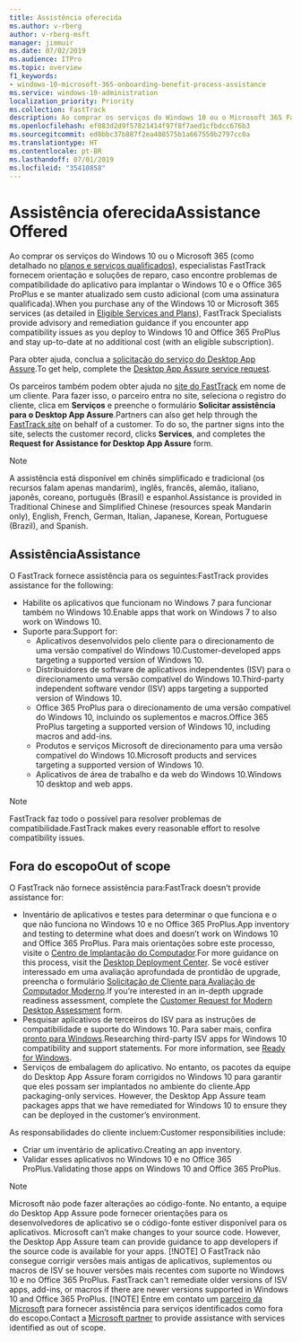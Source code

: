 ```yaml
---
title: Assistência oferecida
ms.author: v-rberg
author: v-rberg-msft
manager: jimmuir
ms.date: 07/02/2019
ms.audience: ITPro
ms.topic: overview
f1_keywords:
- windows-10-microsoft-365-onboarding-benefit-process-assistance
ms.service: windows-10-administration
localization_priority: Priority
ms.collection: FastTrack
description: Ao comprar os serviços do Windows 10 ou o Microsoft 365 FastTrack especialistas oferecem comunicação e orientação de reparação para implantar para Windows 10 e no Office 365 ProPlus e a se manter atualizado sem custo adicional (com uma assinatura qualificada).
ms.openlocfilehash: ef083d2d9f57821414f97f8f7aed1cfbdcc676b3
ms.sourcegitcommit: ed0bbc37b887f2ea408575b1a667550b2797cc0a
ms.translationtype: HT
ms.contentlocale: pt-BR
ms.lasthandoff: 07/01/2019
ms.locfileid: "35410858"
---
```

# <a name="assistance-offered"></a><span data-ttu-id="a014b-103">Assistência oferecida</span><span class="sxs-lookup"><span data-stu-id="a014b-103">Assistance Offered</span></span>  

<span data-ttu-id="a014b-104">Ao comprar os serviços do Windows 10 ou o Microsoft 365 (como detalhado no [planos e serviços qualificados](M365-eligible-services-and-plans.md)), especialistas FastTrack fornecem orientação e soluções de reparo, caso encontre problemas de compatibilidade do aplicativo para implantar o Windows 10 e o Office 365 ProPlus e se manter atualizado sem custo adicional (com uma assinatura qualificada).</span><span class="sxs-lookup"><span data-stu-id="a014b-104">When you purchase any of the Windows 10 or Microsoft 365 services (as detailed in [Eligible Services and Plans](M365-eligible-services-and-plans.md)), FastTrack Specialists provide advisory and remediation guidance if you encounter app compatibility issues as you deploy to Windows 10 and Office 365 ProPlus and stay up-to-date at no additional cost (with an eligible subscription).</span></span>

<span data-ttu-id="a014b-105">Para obter ajuda, conclua a [solicitação do serviço do Desktop App Assure](https://go.microsoft.com/fwlink/?linkid=2022721).</span><span class="sxs-lookup"><span data-stu-id="a014b-105">To get help, complete the [Desktop App Assure service request](https://go.microsoft.com/fwlink/?linkid=2022721).</span></span>

<span data-ttu-id="a014b-p101">Os parceiros também podem obter ajuda no [site do FastTrack](https://go.microsoft.com/fwlink/?linkid=780698) em nome de um cliente. Para fazer isso, o parceiro entra no site, seleciona o registro do cliente, clica em **Serviços** e preenche o formulário **Solicitar assistência para o Desktop App Assure**.</span><span class="sxs-lookup"><span data-stu-id="a014b-p101">Partners can also get help through the [FastTrack site](https://go.microsoft.com/fwlink/?linkid=780698) on behalf of a customer. To do so, the partner signs into the site, selects the customer record, clicks **Services**, and completes the **Request for Assistance for Desktop App Assure** form.</span></span>

> [!NOTE]
> <span data-ttu-id="a014b-108">A assistência está disponível em chinês simplificado e tradicional (os recursos falam apenas mandarim), inglês, francês, alemão, italiano, japonês, coreano, português (Brasil) e espanhol.</span><span class="sxs-lookup"><span data-stu-id="a014b-108">Assistance is provided in Traditional Chinese and Simplified Chinese (resources speak Mandarin only), English, French, German, Italian, Japanese, Korean, Portuguese (Brazil), and Spanish.</span></span> 

## <a name="assistance"></a><span data-ttu-id="a014b-109">Assistência</span><span class="sxs-lookup"><span data-stu-id="a014b-109">Assistance</span></span>

<span data-ttu-id="a014b-110">O FastTrack fornece assistência para os seguintes:</span><span class="sxs-lookup"><span data-stu-id="a014b-110">FastTrack provides assistance for the following:</span></span>
- <span data-ttu-id="a014b-111">Habilite os aplicativos que funcionam no Windows 7 para funcionar também no Windows 10.</span><span class="sxs-lookup"><span data-stu-id="a014b-111">Enable apps that work on Windows 7 to also work on Windows 10.</span></span>
- <span data-ttu-id="a014b-112">Suporte para:</span><span class="sxs-lookup"><span data-stu-id="a014b-112">Support for:</span></span>
    - <span data-ttu-id="a014b-113">Aplicativos desenvolvidos pelo cliente para o direcionamento de uma versão compatível do Windows 10.</span><span class="sxs-lookup"><span data-stu-id="a014b-113">Customer-developed apps targeting a supported version of Windows 10.</span></span>
    - <span data-ttu-id="a014b-114">Distribuidores de software de aplicativos independentes (ISV) para o direcionamento uma versão compatível do Windows 10.</span><span class="sxs-lookup"><span data-stu-id="a014b-114">Third-party independent software vendor (ISV) apps targeting a supported version of Windows 10.</span></span>
    - <span data-ttu-id="a014b-115">Office 365 ProPlus para o direcionamento de uma versão compatível do Windows 10, incluindo os suplementos e macros.</span><span class="sxs-lookup"><span data-stu-id="a014b-115">Office 365 ProPlus targeting a supported version of Windows 10, including macros and add-ins.</span></span>
    - <span data-ttu-id="a014b-116">Produtos e serviços Microsoft de direcionamento para uma versão compatível do Windows 10.</span><span class="sxs-lookup"><span data-stu-id="a014b-116">Microsoft products and services targeting a supported version of Windows 10.</span></span>
    - <span data-ttu-id="a014b-117">Aplicativos de área de trabalho e da web do Windows 10.</span><span class="sxs-lookup"><span data-stu-id="a014b-117">Windows 10 desktop and web apps.</span></span>
> [!NOTE]
> <span data-ttu-id="a014b-118">FastTrack faz todo o possível para resolver problemas de compatibilidade.</span><span class="sxs-lookup"><span data-stu-id="a014b-118">FastTrack makes every reasonable effort to resolve compatibility issues.</span></span> 

## <a name="out-of-scope"></a><span data-ttu-id="a014b-119">Fora do escopo</span><span class="sxs-lookup"><span data-stu-id="a014b-119">Out of scope</span></span>

<span data-ttu-id="a014b-120">O FastTrack não fornece assistência para:</span><span class="sxs-lookup"><span data-stu-id="a014b-120">FastTrack doesn’t provide assistance for:</span></span>
- <span data-ttu-id="a014b-121">Inventário de aplicativos e testes para determinar o que funciona e o que não funciona no Windows 10 e no Office 365 ProPlus.</span><span class="sxs-lookup"><span data-stu-id="a014b-121">App inventory and testing to determine what does and doesn’t work on Windows 10 and Office 365 ProPlus.</span></span> <span data-ttu-id="a014b-122">Para mais orientações sobre este processo, visite o [Centro de Implantação do Computador](https://go.microsoft.com/fwlink/?linkid=2080140).</span><span class="sxs-lookup"><span data-stu-id="a014b-122">For more guidance on this process, visit the [Desktop Deployment Center](https://go.microsoft.com/fwlink/?linkid=2080140).</span></span> <span data-ttu-id="a014b-123">Se você estiver interessado em uma avaliação aprofundada de prontidão de upgrade, preencha o formulário [Solicitação de Cliente para Avaliação de Computador Moderno](https://go.microsoft.com/fwlink/?linkid=2053818).</span><span class="sxs-lookup"><span data-stu-id="a014b-123">If you’re interested in an in-depth upgrade readiness assessment, complete the [Customer Request for Modern Desktop Assessment](https://go.microsoft.com/fwlink/?linkid=2053818) form.</span></span>
- <span data-ttu-id="a014b-p103">Pesquisar aplicativos de terceiros do ISV para as instruções de compatibilidade e suporte do Windows 10. Para saber mais, confira [pronto para Windows](https://go.microsoft.com/fwlink/?linkid=2054580).</span><span class="sxs-lookup"><span data-stu-id="a014b-p103">Researching third-party ISV apps for Windows 10 compatibility and support statements. For more information, see [Ready for Windows](https://go.microsoft.com/fwlink/?linkid=2054580).</span></span>
- <span data-ttu-id="a014b-p104">Serviços de embalagem do aplicativo. No entanto, os pacotes da equipe do Desktop App Assure foram corrigidos no Windows 10 para garantir que eles possam ser implantados no ambiente do cliente.</span><span class="sxs-lookup"><span data-stu-id="a014b-p104">App packaging-only services. However, the Desktop App Assure team packages apps that we have remediated for Windows 10 to ensure they can be deployed in the customer’s environment.</span></span>

<span data-ttu-id="a014b-128">As responsabilidades do cliente incluem:</span><span class="sxs-lookup"><span data-stu-id="a014b-128">Customer responsibilities include:</span></span>
- <span data-ttu-id="a014b-129">Criar um inventário de aplicativo.</span><span class="sxs-lookup"><span data-stu-id="a014b-129">Creating an app inventory.</span></span>
- <span data-ttu-id="a014b-130">Validar esses aplicativos no Windows 10 e no Office 365 ProPlus.</span><span class="sxs-lookup"><span data-stu-id="a014b-130">Validating those apps on Windows 10 and Office 365 ProPlus.</span></span>
> [!NOTE]
> <span data-ttu-id="a014b-p105">Microsoft não pode fazer alterações ao código-fonte. No entanto, a equipe do Desktop App Assure pode fornecer orientações para os desenvolvedores de aplicativo se o código-fonte estiver disponível para os aplicativos. </span><span class="sxs-lookup"><span data-stu-id="a014b-p105">Microsoft can’t make changes to your source code. However, the Desktop App Assure team can provide guidance to app developers if the source code is available for your apps. </span></span>[!NOTE]
> <span data-ttu-id="a014b-p106">O FastTrack não consegue corrigir versões mais antigas de aplicativos, suplementos ou macros de ISV se houver versões mais recentes com suporte no Windows 10 e no Office 365 ProPlus. </span><span class="sxs-lookup"><span data-stu-id="a014b-p106">FastTrack can't remediate older versions of ISV apps, add-ins, or macros if there are newer versions supported in Windows 10 and Office 365 ProPlus. </span></span>[!NOTE]
> <span data-ttu-id="a014b-134">Entre em contato um [parceiro da Microsoft](https://go.microsoft.com/fwlink/?linkid=2080150) para fornecer assistência para serviços identificados como fora do escopo.</span><span class="sxs-lookup"><span data-stu-id="a014b-134">Contact a [Microsoft partner](https://go.microsoft.com/fwlink/?linkid=2080150) to provide assistance with services identified as out of scope.</span></span>
